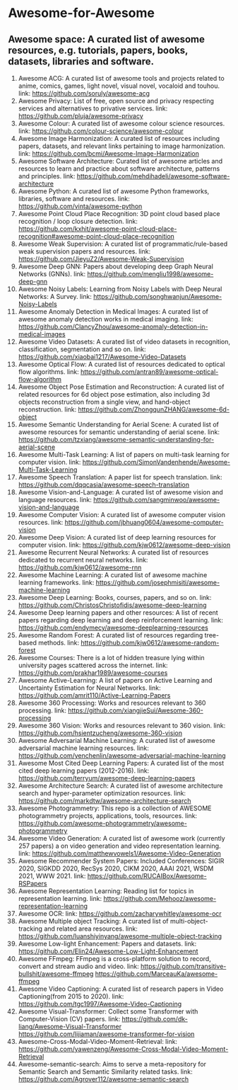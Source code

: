 # Awesome-for-Awesome

## Awesome space: A curated list of awesome resources, e.g. tutorials, papers, books, datasets, libraries and software.
1. Awesome ACG: A curated list of awesome tools and projects related to anime, comics, games, light novel, visual novel, vocaloid and touhou.
link: https://github.com/soruly/awesome-acg
2. Awesome Privacy: List of free, open source and privacy respecting services and alternatives to privative services.
link: https://github.com/pluja/awesome-privacy
3. Awesome Colour: A curated list of awesome colour science resources.
link: https://github.com/colour-science/awesome-colour
4. Awesome Image Harmonization: A curated list of resources including papers, datasets, and relevant links pertaining to image harmonization.
link: https://github.com/bcmi/Awesome-Image-Harmonization
5. Awesome Software Architecture: Curated list of awesome articles and resources to learn and practice about software architecture, patterns and principles.
link: https://github.com/mehdihadeli/awesome-software-architecture
6. Awesome Python: A curated list of awesome Python frameworks, libraries, software and resources.
link: https://github.com/vinta/awesome-python
7. Awesome Point Cloud Place Recognition: 3D point cloud based place recognition / loop closure detection.
link: https://github.com/kxhit/awesome-point-cloud-place-recognition#awesome-point-cloud-place-recognition
8. Awesome Weak Supervision: A curated list of programmatic/rule-based weak supervision papers and resources.
link: https://github.com/JieyuZ2/Awesome-Weak-Supervision
9. Awesome Deep GNN: Papers about developing deep Graph Neural Networks (GNNs).
link: https://github.com/mengliu1998/awesome-deep-gnn
10. Awesome Noisy Labels: Learning from Noisy Labels with Deep Neural Networks: A Survey.
link: https://github.com/songhwanjun/Awesome-Noisy-Labels
11. Awesome Anomaly Detection in Medical Images: A curated list of awesome anomaly detection works in medical imaging.
link: https://github.com/ClancyZhou/awesome-anomaly-detection-in-medical-images
12. Awesome Video Datasets: A curated list of video datasets in recognition, classification, segmentation and so on.
link: https://github.com/xiaobai1217/Awesome-Video-Datasets
13. Awesome Optical Flow: A curated list of resources dedicated to optical flow algorithms.
link: https://github.com/antran89/awesome-optical-flow-algorithm
14. Awesome Object Pose Estimation and Reconstruction: A curated list of related resources for 6d object pose estimation, also including 3d objects reconstruction from a single view, and hand-object reconstruction.
link: https://github.com/ZhongqunZHANG/awesome-6d-object
15. Awesome Semantic Understanding for Aerial Scene: A curated list of awesome resources for semantic understanding of aerial scene.
link: https://github.com/tzxiang/awesome-semantic-understanding-for-aerial-scene
16. Awesome Multi-Task Learning: A list of papers on multi-task learning for computer vision. 
link: https://github.com/SimonVandenhende/Awesome-Multi-Task-Learning
17. Awesome Speech Translation: A paper list for speech translation.
link: https://github.com/dqqcasia/awesome-speech-translation
18. Awesome Vision-and-Language: A curated list of awesome vision and language resources.
link: https://github.com/sangminwoo/awesome-vision-and-language
19. Awesome Computer Vision: A curated list of awesome computer vision resources.
link: https://github.com/jbhuang0604/awesome-computer-vision
20. Awesome Deep Vision: A curated list of deep learning resources for computer vision.
link: https://github.com/kjw0612/awesome-deep-vision
21. Awesome Recurrent Neural Networks: A curated list of resources dedicated to recurrent neural networks.
link: https://github.com/kjw0612/awesome-rnn
22. Awesome Machine Learning: A curated list of awesome machine learning frameworks.
link: https://github.com/josephmisiti/awesome-machine-learning
23. Awesome Deep Learning: Books, courses, papers, and so on.
link: https://github.com/ChristosChristofidis/awesome-deep-learning
24. Awesome Deep learning papers and other resources: A list of recent papers regarding deep learning and deep reinforcement learning.
link: https://github.com/endymecy/awesome-deeplearning-resources
25. Awesome Random Forest: A curated list of resources regarding tree-based methods.
link: https://github.com/kjw0612/awesome-random-forest
26. Awesome Courses: There is a lot of hidden treasure lying within university pages scattered across the internet.
link: https://github.com/prakhar1989/awesome-courses
27. Awesome Active-Learning: A list of papers on Active Learning and Uncertainty Estimation for Neural Networks.
link: https://github.com/amrit110/Active-Learning-Papers
28. Awesome 360 Processing: Works and resources relevant to 360 processing.
link: https://github.com/xiangjieSui/Awesome-360-processing
29. Awesome 360 Vision: Works and resources relevant to 360 vision.
link: https://github.com/hsientzucheng/awesome-360-vision
30. Awesome Adversarial Machine Learning: A curated list of awesome adversarial machine learning resources.
link: https://github.com/yenchenlin/awesome-adversarial-machine-learning
31. Awesome Most Cited Deep Learning Papers: A curated list of the most cited deep learning papers (2012-2016).
link: https://github.com/terryum/awesome-deep-learning-papers
32. Awesome Architecture Search: A curated list of awesome architecture search and hyper-parameter optimization resources.
link: https://github.com/markdtw/awesome-architecture-search
33. Awesome Photogrammetry: This repo is a collection of AWESOME photogrammetry projects, applications, tools, resources.
link: https://github.com/awesome-photogrammetry/awesome-photogrammetry
34. Awesome Video Generation: A curated list of awesome work (currently 257 papers) a on video generation and video representation learning.
link: https://github.com/matthewvowels1/Awesome-Video-Generation
35. Awesome Recommender System Papers: Included Conferences: SIGIR 2020, SIGKDD 2020, RecSys 2020, CIKM 2020, AAAI 2021, WSDM 2021, WWW 2021.
link: https://github.com/RUCAIBox/Awesome-RSPapers
36. Awesome Representation Learning: Reading list for topics in representation learning.
link: https://github.com/Mehooz/awesome-representation-learning
37. Awesome OCR: 
link: https://github.com/zacharywhitley/awesome-ocr
38. Awesome Multiple object Tracking: A curated list of multi-object-tracking and related area resources.
link: https://github.com/luanshiyinyang/awesome-multiple-object-tracking
39. Awesome Low-light Enhancement: Papers and datasets.
link: https://github.com/Elin24/Awesome-Low-Light-Enhancement
40. Awesome FFmpeg: FFmpeg is a cross-platform solution to record, convert and stream audio and video.
link: https://github.com/transitive-bullshit/awesome-ffmpeg  https://github.com/MarceauKa/awesome-ffmpeg
41. Awesome Video Captioning: A curated list of research papers in Video Captioning(from 2015 to 2020). 
link: https://github.com/tgc1997/Awesome-Video-Captioning
42. Awesome Visual-Transformer: Collect some Transformer with Computer-Vision (CV) papers.
link: https://github.com/dk-liang/Awesome-Visual-Transformer  https://github.com/lijiaman/awesome-transformer-for-vision
43. Awesome-Cross-Modal-Video-Moment-Retrieval: 
link: https://github.com/yawenzeng/Awesome-Cross-Modal-Video-Moment-Retrieval
44. Awesome-semantic-search: Aims to serve a meta-repository for Semantic Search and Semantic Similarity related tasks.
link: https://github.com/Agrover112/awesome-semantic-search
